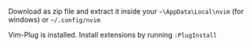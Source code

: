 Download as zip file and extract it inside your `~\AppData\Local\nvim` (for windows) or `~/.config/nvim`

Vim-Plug is installed.
Install extensions by running `:PlugInstall`
